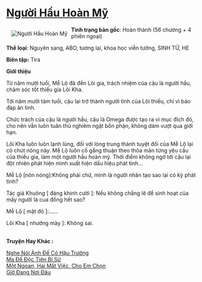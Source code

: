 <a href="https://utruyen.com/nguoi-hau-hoan-my/24959/" title="Người Hầu Hoàn Mỹ"><h1>Người Hầu Hoàn Mỹ</h1></a><div style="display:table"><img align="right" style="float: left; padding: 10px;" src="https://utruyen.com/images/story/200x260/nguoi-hau-hoan-my.jpg" alt="Người Hầu Hoàn Mỹ"><b>Tình trạng bản gốc</b>: Hoàn thành (56 chương + 4 phiên ngoại)<p></p><b>Thể loại</b>: Nguyên sang, ABO, tương lai, khoa học viễn tưởng, SINH TỬ, HE<p></p><b>Biên tập:</b> Tira<p></p><b>Giới thiệu</b><p></p>Từ năm mười tuổi, Mễ Lộ đã đến Lôi gia, trách nhiệm của cậu là người hầu, chăm sóc tốt thiếu gia Lôi Kha.<p></p>Tới năm mười tám tuổi, cậu lại trở thành người tình của Lôi thiếu, chỉ vì báo đáp ân tình.<p></p>Chức trách của cậu là người hầu, cậu là Omega được tạo ra vì mục đích đó, cho nên vẫn luôn tuân thủ nghiêm ngặt bổn phận, không dám vượt qua giới hạn.<p></p>Lôi Kha luôn luôn lạnh lùng, đối với lòng trung thành tuyệt đối của Mễ Lộ lại có chút nóng nảy. Mễ Lộ luôn cố gắng thuận theo thỏa mãn từng yêu cầu của thiếu gia, làm một người hầu hoàn mỹ. Thời điểm không ngờ tới cậu lại đột nhiên phát hiện mình xuất hiện dấu hiệu phát tình…<p></p>Mễ Lộ [nôn nóng]:Không phải chứ, mình là người nhân tạo sao lại có kỳ phát tình?<p></p>Tác giả Khuông [ đáng khinh cười ]: Nếu không chẳng lẽ để sinh hoạt của mấy người là cua đồng hết sao?<p></p>Mễ Lộ [ mặt đỏ ]:……<p></p>Lôi Kha [ nhướng mày ]: Không sai.</div><p><br><b>Truyện Hay Khác :</b></p><a href="https://utruyen.com/nghe-noi-anh-de-co-hau-truong/24958/" alt="Nghe Nói Ảnh Đế Có Hậu Trường">Nghe Nói Ảnh Đế Có Hậu Trường</a><br/><a href="https://dammyh.wordpress.com/2019/11/07/ma-de-doc-tien-bi-su/" alt="Ma Đế Độc Tiên Bí Sử">Ma Đế Độc Tiên Bí Sử</a><br/><a href="https://truyenhot2020.wordpress.com/2019/12/11/mot-ngoan-hai-mat-viec-cho-em-chon/" alt="Một Ngoan, Hai Mất Việc, Cho Em Chọn">Một Ngoan, Hai Mất Việc, Cho Em Chọn</a><br/><a href="https://www.flickr.com/photos/183745219@N08/49122417041/" alt="Giờ Đang Nơi Đâu">Giờ Đang Nơi Đâu</a><br/>